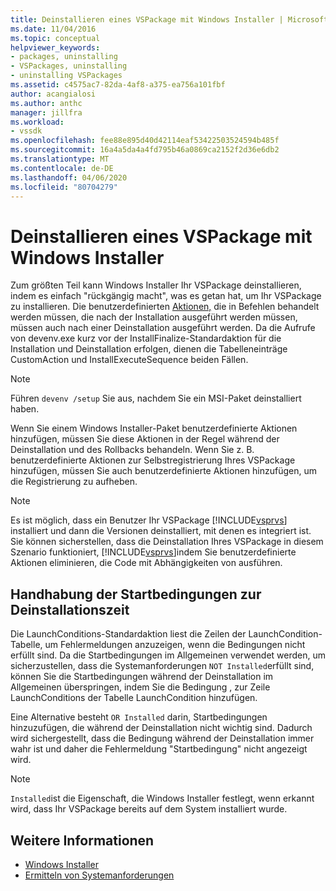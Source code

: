 ```yaml
---
title: Deinstallieren eines VSPackage mit Windows Installer | Microsoft Docs
ms.date: 11/04/2016
ms.topic: conceptual
helpviewer_keywords:
- packages, uninstalling
- VSPackages, uninstalling
- uninstalling VSPackages
ms.assetid: c4575ac7-82da-4af8-a375-ea756a101fbf
author: acangialosi
ms.author: anthc
manager: jillfra
ms.workload:
- vssdk
ms.openlocfilehash: fee88e895d40d42114eaf53422503524594b485f
ms.sourcegitcommit: 16a4a5da4a4fd795b46a0869ca2152f2d36e6db2
ms.translationtype: MT
ms.contentlocale: de-DE
ms.lasthandoff: 04/06/2020
ms.locfileid: "80704279"
---
```

# <a name="uninstalling-a-vspackage-with-windows-installer"></a>Deinstallieren eines VSPackage mit Windows Installer
Zum größten Teil kann Windows Installer Ihr VSPackage deinstallieren, indem es einfach "rückgängig macht", was es getan hat, um Ihr VSPackage zu installieren. Die benutzerdefinierten [Aktionen,](../../extensibility/internals/commands-that-must-be-run-after-installation.md) die in Befehlen behandelt werden müssen, die nach der Installation ausgeführt werden müssen, müssen auch nach einer Deinstallation ausgeführt werden. Da die Aufrufe von devenv.exe kurz vor der InstallFinalize-Standardaktion für die Installation und Deinstallation erfolgen, dienen die Tabelleneinträge CustomAction und InstallExecuteSequence beiden Fällen.

> [!NOTE]
> Führen `devenv /setup` Sie aus, nachdem Sie ein MSI-Paket deinstalliert haben.

 Wenn Sie einem Windows Installer-Paket benutzerdefinierte Aktionen hinzufügen, müssen Sie diese Aktionen in der Regel während der Deinstallation und des Rollbacks behandeln. Wenn Sie z. B. benutzerdefinierte Aktionen zur Selbstregistrierung Ihres VSPackage hinzufügen, müssen Sie auch benutzerdefinierte Aktionen hinzufügen, um die Registrierung zu aufheben.

> [!NOTE]
> Es ist möglich, dass ein Benutzer Ihr VSPackage [!INCLUDE[vsprvs](../../code-quality/includes/vsprvs_md.md)] installiert und dann die Versionen deinstalliert, mit denen es integriert ist. Sie können sicherstellen, dass die Deinstallation Ihres VSPackage in diesem Szenario funktioniert, [!INCLUDE[vsprvs](../../code-quality/includes/vsprvs_md.md)]indem Sie benutzerdefinierte Aktionen eliminieren, die Code mit Abhängigkeiten von ausführen.

## <a name="handling-launch-conditions-at-uninstall-time"></a>Handhabung der Startbedingungen zur Deinstallationszeit
 Die LaunchConditions-Standardaktion liest die Zeilen der LaunchCondition-Tabelle, um Fehlermeldungen anzuzeigen, wenn die Bedingungen nicht erfüllt sind. Da die Startbedingungen im Allgemeinen verwendet werden, um sicherzustellen, dass die Systemanforderungen `NOT Installed`erfüllt sind, können Sie die Startbedingungen während der Deinstallation im Allgemeinen überspringen, indem Sie die Bedingung , zur Zeile LaunchConditions der Tabelle LaunchCondition hinzufügen.

 Eine Alternative besteht `OR Installed` darin, Startbedingungen hinzuzufügen, die während der Deinstallation nicht wichtig sind. Dadurch wird sichergestellt, dass die Bedingung während der Deinstallation immer wahr ist und daher die Fehlermeldung "Startbedingung" nicht angezeigt wird.

> [!NOTE]
> `Installed`ist die Eigenschaft, die Windows Installer festlegt, wenn erkannt wird, dass Ihr VSPackage bereits auf dem System installiert wurde.

## <a name="see-also"></a>Weitere Informationen
- [Windows Installer](https://msdn.microsoft.com/library/187d8965-c79d-4ecb-8689-10930fa8b3b5)
- [Ermitteln von Systemanforderungen](../../extensibility/internals/detecting-system-requirements.md)
